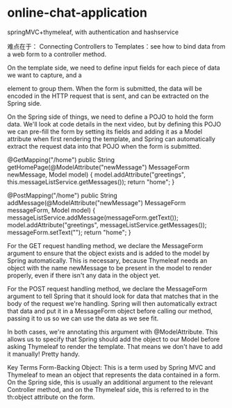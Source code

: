 # online-chat-application
springMVC+thymeleaf, with authentication and hashservice

难点在于：
Connecting Controllers to Templates：see how to bind data from a web form to a controller method.

On the template side, we need to define input fields for each piece of data we want to capture, and a <form> element to group them. When the form is submitted, the data will be encoded in the HTTP request that is sent, and can be extracted on the Spring side.

On the Spring side of things, we need to define a POJO to hold the form data. We'll look at code details in the next video, but by defining this POJO we can pre-fill the form by setting its fields and adding it as a Model attribute when first rendering the template, and Spring can automatically extract the request data into that POJO when the form is submitted. 
  
 @GetMapping("/home")
    public String getHomePage(@ModelAttribute("newMessage") MessageForm newMessage, Model model) {
        model.addAttribute("greetings", this.messageListService.getMessages());
        return "home";
    }

 @PostMapping("/home")
    public String addMessage(@ModelAttribute("newMessage") MessageForm messageForm, Model model) {
        messageListService.addMessage(messageForm.getText());
        model.addAttribute("greetings", messageListService.getMessages());
        messageForm.setText("");
        return "home";
    }
  
For the GET request handling method, we declare the MessageForm argument to ensure that the object exists and is added to the model by Spring automatically. This is necessary, because Thymeleaf needs an object with the name newMessage to be present in the model to render properly, even if there isn't any data in the object yet.

For the POST request handling method, we declare the MessageForm argument to tell Spring that it should look for data that matches that in the body of the request we're handling. Spring will then automatically extract that data and put it in a MessageForm object before calling our method, passing it to us so we can use the data as we see fit.

In both cases, we're annotating this argument with @ModelAttribute. This allows us to specify that Spring should add the object to our Model before asking Thymeleaf to render the template. That means we don't have to add it manually! Pretty handy.

Key Terms
Form-Backing Object: This is a term used by Spring MVC and Thymeleaf to mean an object that represents the data contained in a form. On the Spring side, this is usually an additional argument to the relevant Controller method, and on the Thymeleaf side, this is referred to in the th:object attribute on the form.

